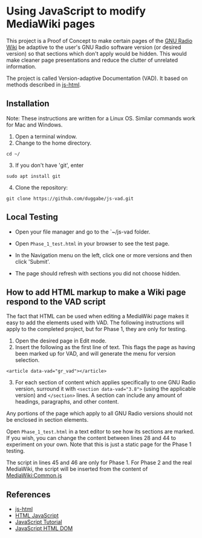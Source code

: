 # Using JavaScript to modify MediaWiki pages

This project is a Proof of Concept to make certain pages of the [GNU Radio Wiki](https://wiki.gnuradio.org/index.php/Main_Page) be adaptive to the user's GNU Radio software version (or desired version) so that sections which don't apply would be hidden. This would make cleaner page presentations and reduce the clutter of unrelated information.

The project is called Version-adaptive Documentation (VAD). It based on methods described in [js-html](https://github.com/duggabe/js-html).

## Installation

Note: These instructions are written for a Linux OS. Similar commands work for Mac and Windows.

1. Open a terminal window.
2. Change to the home directory.  
```
cd ~/  
```
3. If you don't have 'git', enter  
```
sudo apt install git  
```
4. Clone the repository:  
```
git clone https://github.com/duggabe/js-vad.git
```

## Local Testing

* Open your file manager and go to the `~/js-vad folder.

* Open `Phase_1_test.html` in your browser to see the test page.

* In the Navigation menu on the left, click one or more versions and then click 'Submit'.

* The page should refresh with sections you did not choose hidden.

## How to add HTML markup to make a Wiki page respond to the VAD script

The fact that HTML can be used when editing a MediaWiki page makes it easy to add the elements used with VAD. The following instructions will apply to the completed project, but for Phase 1, they are only for testing.

1. Open the desired page in Edit mode.
2. Insert the following as the first line of text. This flags the page as having been marked up for VAD, and will generate the menu for version selection.
```
<article data-vad="gr_vad"></article>
```
3. For each section of content which applies specifically to one GNU Radio version, surround it with `<section data-vad="3.8">` (using the applicable version) and `</section>` lines. A section can include any amount of headings, paragraphs, and other content.

Any portions of the page which apply to all GNU Radio versions should not be enclosed in section elements.

Open `Phase_1_test.html` in a text editor to see how its sections are marked. If you wish, you can change the content between lines 28 and 44 to experiment on your own. Note that this is just a static page for the Phase 1 testing.

The script in lines 45 and 46 are only for Phase 1. For Phase 2 and the real MediaWiki, the script will be inserted from the content of [MediaWiki:Common.js](https://wiki.gnuradio.org/index.php?title=MediaWiki:Common.js)

## References

* [js-html](https://github.com/duggabe/js-html)
* [HTML JavaScript](https://www.w3schools.com/html/html_scripts.asp)
* [JavaScript Tutorial](https://www.w3schools.com/js/default.asp)
* [JavaScript HTML DOM](https://www.w3schools.com/js/js_htmldom.asp)


